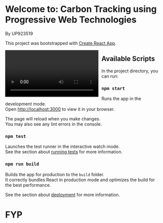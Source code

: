  # Welcome to: Carbon Tracking using Progressive Web Technologies

By UP923519

This project was bootstrapped with [Create React App](https://github.com/facebook/create-react-app).

<video src="src/assets/videoBg.mp4"
     alt="Title Video"
     style="float: left; margin-right: 10px;" />

## Available Scripts

In the project directory, you can run:

### `npm start`

Runs the app in the development mode.\
Open [http://localhost:3000](http://localhost:3000) to view it in your browser.

The page will reload when you make changes.\
You may also see any lint errors in the console.

### `npm test`

Launches the test runner in the interactive watch mode.\
See the section about [running tests](https://facebook.github.io/create-react-app/docs/running-tests) for more information.

### `npm run build`

Builds the app for production to the `build` folder.\
It correctly bundles React in production mode and optimizes the build for the best performance.

See the section about [deployment](https://facebook.github.io/create-react-app/docs/deployment) for more information.


# FYP
